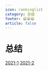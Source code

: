 ```yaml
---
icon: rankinglist
category: 总结
footer: 😁😁😁
article: false
---
```


# 总结

[2021-1](2021-1.md)
[2021-2](2021-2.md)